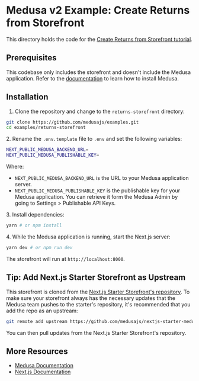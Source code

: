 # Medusa v2 Example: Create Returns from Storefront

This directory holds the code for the [Create Returns from Storefront tutorial](https://docs.medusajs.com/resources/nextjs-starter/guides/storefront-returns).

## Prerequisites

This codebase only includes the storefront and doesn't include the Medusa application. Refer to the [documentation](https://docs.medusajs.com/learn/installation) to learn how to install Medusa.

## Installation

1. Clone the repository and change to the `returns-storefront` directory:

```bash
git clone https://github.com/medusajs/examples.git
cd examples/returns-storefront
```

2\. Rename the `.env.template` file to `.env` and set the following variables:

```bash
NEXT_PUBLIC_MEDUSA_BACKEND_URL=
NEXT_PUBLIC_MEDUSA_PUBLISHABLE_KEY=
```

Where:

- `NEXT_PUBLIC_MEDUSA_BACKEND_URL` is the URL to your Medusa application server.
- `NEXT_PUBLIC_MEDUSA_PUBLISHABLE_KEY` is the publishable key for your Medusa application. You can retrieve it form the Medusa Admin by going to Settings > Publishable API Keys.

3\. Install dependencies:

```bash
yarn # or npm install
```

4\. While the Medusa application is running, start the Next.js server:

```bash
yarn dev # or npm run dev
```

The storefront will run at `http://localhost:8000`.

## Tip: Add Next.js Starter Storefront as Upstream

This storefront is cloned from the [Next.js Starter Storefront's repository](https://github.com/medusajs/nextjs-starter-medusa). To make sure your storefront always has the necessary updates that the Medusa team pushes to the starter's repository, it's recommended that you add the repo as an upstream:

```bash
git remote add upstream https://github.com/medusajs/nextjs-starter-medusa.git
```

You can then pull updates from the Next.js Starter Storefront's repository.

## More Resources

- [Medusa Documentation](https://docs.medusajs.com)
- [Next.js Documentation](https://nextjs.org/docs)
